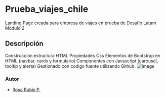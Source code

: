 # Prueba_viajes_chile

Landing Page creada para empresa de viajes en prueba de Desafio Latam Modulo 2

## Descripción
Construcción estructura HTML
Propiedades Css
Elementos de Bootstrap en HTML (navbar, cards y formulario)
Componentes con Javascript (carousel, tooltip y alerta)
Gestionado con codigo fuente utilizando Github.
![image](https://github.com/user-attachments/assets/e44e1a6f-1542-4a3c-91b8-597d57d680df)


### Autor

- [Rosa Rubio P.](https://github.com/PaulinaRubioP)
